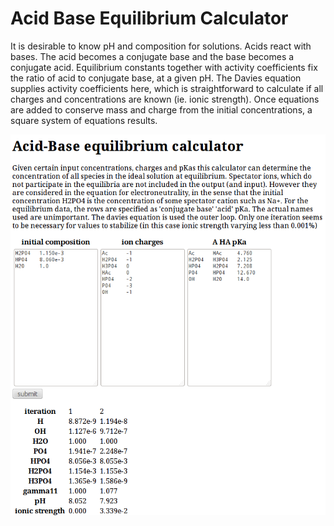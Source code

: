 # Acid Base Equilibrium Calculator

It is desirable to know pH and composition for solutions. Acids react with bases. The acid becomes a conjugate base and the base becomes a conjugate acid. Equilibrium constants together with activity coefficients fix the ratio of acid to conjugate base, at a given pH. The Davies equation supplies activity coefficients here, which is straightforward to calculate if all charges and concentrations are known (ie. ionic strength). Once equations are added to conserve mass and charge from the initial concentrations, a square system of equations results.

![screenshot](screenshot.png)


